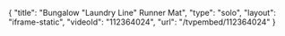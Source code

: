 {
    "title": "Bungalow \"Laundry Line\" Runner Mat",
    "type": "solo",
    "layout": "iframe-static",
    "videoId": "112364024",
    "url": "\/tvpembed\/112364024"
}